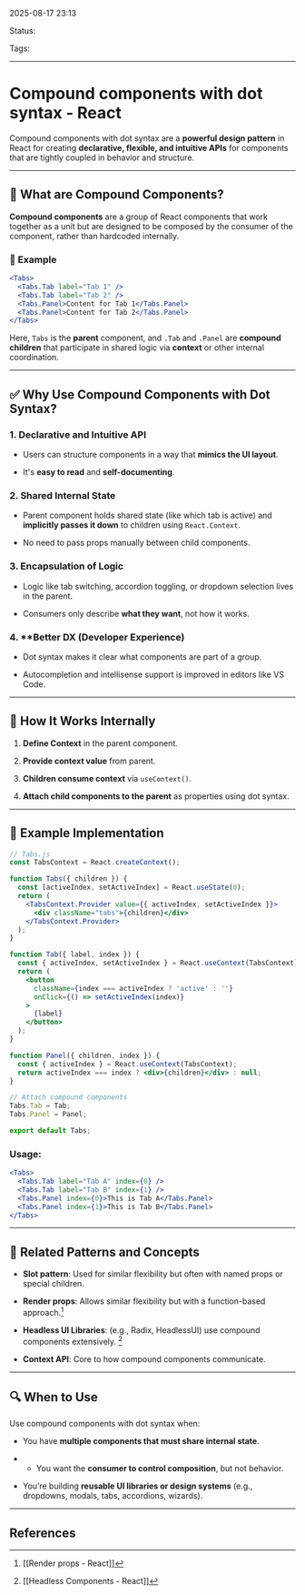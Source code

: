 
2025-08-17 23:13

Status:

Tags:

---
# Compound components with dot syntax - React
Compound components with dot syntax are a **powerful design pattern** in React for creating **declarative, flexible, and intuitive APIs** for components that are tightly coupled in behavior and structure.

---
## 🧩 What are Compound Components?

**Compound components** are a group of React components that work together as a unit but are designed to be composed by the consumer of the component, rather than hardcoded internally.

### 🔧 Example

```jsx
<Tabs>
  <Tabs.Tab label="Tab 1" />
  <Tabs.Tab label="Tab 2" />
  <Tabs.Panel>Content for Tab 1</Tabs.Panel>
  <Tabs.Panel>Content for Tab 2</Tabs.Panel>
</Tabs>
```

Here, `Tabs` is the **parent** component, and `.Tab` and `.Panel` are **compound children** that participate in shared logic via **context** or other internal coordination.

---

## ✅ Why Use Compound Components with Dot Syntax?

### 1. **Declarative and Intuitive API**

- Users can structure components in a way that **mimics the UI layout**.
    
- It's **easy to read** and **self-documenting**.

### 2. **Shared Internal State**

- Parent component holds shared state (like which tab is active) and **implicitly passes it down** to children using `React.Context`.
    
- No need to pass props manually between child components.

### 3. **Encapsulation of Logic**

- Logic like tab switching, accordion toggling, or dropdown selection lives in the parent.
    
- Consumers only describe **what they want**, not how it works.

### 4. ****Better DX (Developer Experience)**

- Dot syntax makes it clear what components are part of a group.
    
- Autocompletion and intellisense support is improved in editors like VS Code.

---

## 🔄 How It Works Internally

1. **Define Context** in the parent component.
    
2. **Provide context value** from parent.
    
3. **Children consume context** via `useContext()`.
    
4. **Attach child components to the parent** as properties using dot syntax.

---

## 🔨 Example Implementation

```jsx
// Tabs.js
const TabsContext = React.createContext();

function Tabs({ children }) {
  const [activeIndex, setActiveIndex] = React.useState(0);
  return (
    <TabsContext.Provider value={{ activeIndex, setActiveIndex }}>
      <div className="tabs">{children}</div>
    </TabsContext.Provider>
  );
}

function Tab({ label, index }) {
  const { activeIndex, setActiveIndex } = React.useContext(TabsContext);
  return (
    <button
      className={index === activeIndex ? 'active' : ''}
      onClick={() => setActiveIndex(index)}
    >
      {label}
    </button>
  );
}

function Panel({ children, index }) {
  const { activeIndex } = React.useContext(TabsContext);
  return activeIndex === index ? <div>{children}</div> : null;
}

// Attach compound components
Tabs.Tab = Tab;
Tabs.Panel = Panel;

export default Tabs;
```

### Usage:

```jsx
<Tabs>
  <Tabs.Tab label="Tab A" index={0} />
  <Tabs.Tab label="Tab B" index={1} />
  <Tabs.Panel index={0}>This is Tab A</Tabs.Panel>
  <Tabs.Panel index={1}>This is Tab B</Tabs.Panel>
</Tabs>
```

---

## 🧠 Related Patterns and Concepts

- **Slot pattern**: Used for similar flexibility but often with named props or special children.
    
- **Render props**: Allows similar flexibility but with a function-based approach.[^1]
    
- **Headless UI Libraries**: (e.g., Radix, HeadlessUI) use compound components extensively. [^2]
    
- **Context API**: Core to how compound components communicate.

---

## 🔍 When to Use

Use compound components with dot syntax when:

- You have **multiple components that must share internal state**.
    
- * You want the **consumer to control composition**, but not behavior.
    
- You’re building **reusable UI libraries or design systems** (e.g., dropdowns, modals, tabs, accordions, wizards).


---
## References
[^1]: [[Render props - React]]
[^2]: [[Headless Components - React]]